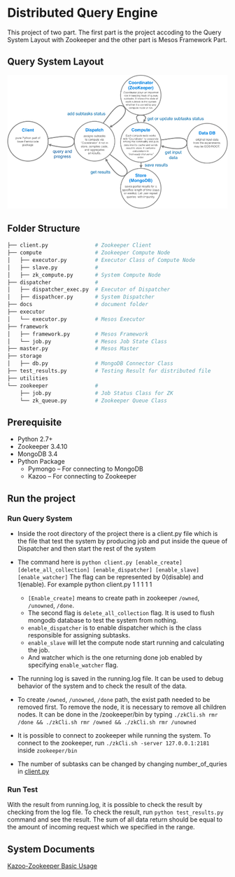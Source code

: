 # Distributed Query Engine

This project of two part. The first part is the project accoding to the Query System Layout with Zookeeper and the other part is Mesos Framework Part.

## Query System Layout

![query system layout](/docs/images/query_system_layout.png)



## Folder Structure

```bash
├── client.py               # Zookeeper Client 
├── compute                 # Zookeeper Compute Node
│   ├── executor.py         # Executor Class of Compute Node
│   ├── slave.py            #
│   ├── zk_compute.py       # System Compute Node
├── dispatcher              #
│   ├── dispatcher_exec.py  # Executor of Dispatcher
│   ├── dispathcer.py       # System Dispatcher
├── docs                    # document folder
├── executor                
│   └── executor.py         # Mesos Executor
├── framework               
│   ├── framework.py        # Mesos Framework
│   └── job.py              # Mesos Job State Class
├── master.py               # Mesos Master 
├── storage                 
│   ├── db.py               # MongoDB Connector Class
├── test_results.py         # Testing Result for distributed file
├── utilities               
└── zookeeper               #
    ├── job.py              # Job Status Class for ZK 
    └── zk_queue.py         # Zookeeper Queue Class
```

## Prerequisite
* Python 2.7+
* Zookeeper 3.4.10
* MongoDB 3.4
* Python Package
    * Pymongo – For connecting to MongoDB
    * Kazoo – For connecting to Zookeeper

## Run the project
### Run Query System
* Inside the root directory of the project there is a client.py file which is the file that test the system by producing job and put inside the queue of Dispatcher and then start the rest of the system
* The command here is `python client.py [enable_create] [delete_all_collection] [enable_dispatcher] [enable_slave] [enable_watcher]` The flag can be represented by 0(disable) and 1(enable). For example python client.py 1 1 1 1 1
    * `[Enable_create]` means to create path in zookeeper `/owned`, `/unowned`, `/done`. 
    * The second flag is `delete_all_collection` flag. It is used to flush mongodb database to test the system from nothing. 
    * `enable_dispatcher` is to enable dispatcher which is the class responsible for assigning subtasks. 
    * `enable_slave` will let the compute node start running and calculating the job.
    * And watcher which is the one returning done job enabled by specifying `enable_watcher` flag.

* The running log is saved in the running.log file. It can be used to debug behavior of the system and to check the result of the data.
* To create `/owned`, `/unowned`, `/done` path, the exist path needed to be removed first. To remove the node, it is necessary to remove all children nodes. It can be done in the /zookeeper/bin by typing `./zkCli.sh rmr /done && ./zkCli.sh rmr /owned && ./zkCli.sh rmr /unowned`
* It is possible to connect to zookeeper while running the system. To connect to the zookeeper, run `./zkCli.sh -server 127.0.0.1:2181` inside `zookeeper/bin`
* The number of subtasks can be changed by changing number_of_quries in [client.py](./client.py)

### Run Test
With the result from running.log, it is possible to check the result by checking from the log file. To check the result, run `python test_results.py` command and see the result. The sum of all data return should be equal to the amount of incoming request which we specified in the range.


## System Documents
[Kazoo-Zookeeper Basic Usage](./docs/zookeeper.md)
